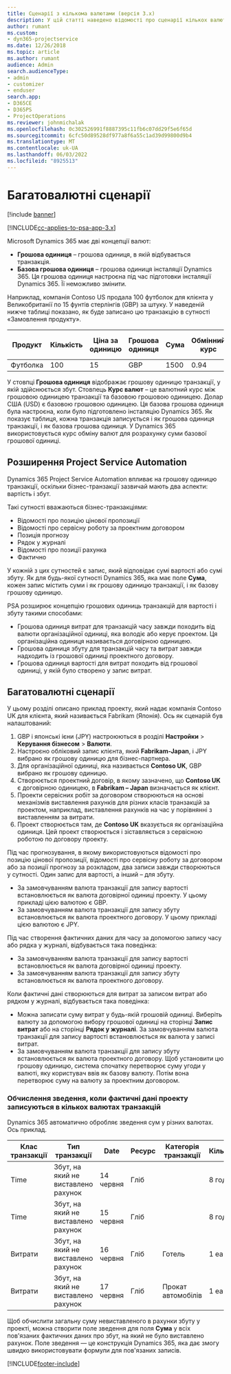 ```yaml
---
title: Сценарії з кількома валютами (версія 3.x)
description: У цій статті наведено відомості про сценарії кількох валют.
author: rumant
ms.custom:
- dyn365-projectservice
ms.date: 12/26/2018
ms.topic: article
ms.author: rumant
audience: Admin
search.audienceType:
- admin
- customizer
- enduser
search.app:
- D365CE
- D365PS
- ProjectOperations
ms.reviewer: johnmichalak
ms.openlocfilehash: 0c302526991f8887395c11fb6c07dd29f5e6f65d
ms.sourcegitcommit: 6cfc50d89528df977a8f6a55c1ad39d99800d9b4
ms.translationtype: MT
ms.contentlocale: uk-UA
ms.lasthandoff: 06/03/2022
ms.locfileid: "8925513"
---
```

# <a name="multiple-currency-scenarios"></a>Багатовалютні сценарії

[!include [banner](../includes/psa-now-project-operations.md)]

[!INCLUDE[cc-applies-to-psa-app-3.x](../includes/cc-applies-to-psa-app-3x.md)]

Microsoft Dynamics 365 має дві концепції валют:

- **Грошова одиниця** – грошова одиниця, в якій відбувається транзакція. 
- **Базова грошова одиниця** – грошова одиниця інсталяції Dynamics 365. Ця грошова одиниця настроєна під час підготовки інсталяції Dynamics 365. Її неможливо змінити.

Наприклад, компанія Contoso US продала 100 футболок для клієнта у Великобританії по 15 фунтів стерлінгів (GBP) за штуку. У наведеній нижче таблиці показано, як буде записано цю транзакцію в сутності «Замовлення продукту».

| Продукт | Кількість | Ціна за одиницю | Грошова одиниця | Сума | Обмінний курс | Ціна за одиницю (базова)| Сума (базова)|
|---------|----------|----------------|----------|--------|---------------|----------------------|--------------|
| Футболка | 100      | 15             | GBP      | 1500   | 0.94          | $17.25               | $17.25       |

У стовпці **Грошова одиниця** відображає грошову одиницю транзакції, у якій здійснюється збут. Стовпець **Курс валют** – це валютний курс між грошовою одиницею транзакції та базовою грошовою одиницею. Долар США (USD) є базовою грошовою одиницею. Ця базова грошова одиниця була настроєна, коли було підготовлено інсталяцію Dynamics 365.
Як показує таблиця, кожна транзакція записується і як грошова одиниця транзакції, і як базова грошова одиниця. У Dynamics 365 використовується курс обміну валют для розрахунку суми базової грошової одиниці.

## <a name="project-service-automation-extensions"></a>Розширення Project Service Automation

Dynamics 365 Project Service Automation впливає на грошову одиницю транзакції, оскільки бізнес-транзакції зазвичай мають два аспекти: вартість і збут.

Такі сутності вважаються бізнес-транзакціями:

- Відомості про позицію цінової пропозиції
- Відомості про сервісну роботу за проектним договором
- Позиція прогнозу
- Рядок у журналі
- Відомості про позиції рахунка
- Фактично 

У кожній з цих сутностей є запис, який відповідає сумі вартості або сумі збуту. Як для будь-якої сутності Dynamics 365, яка має поле **Сума**, кожен запис містить суми і як грошову одиницю транзакції, і як базову грошову одиницю. 

PSA розширює концепцію грошових одиниць транзакцій для вартості і збуту такими способами:

- Грошова одиниця витрат для транзакцій часу завжди походить від валюти організаційної одиниці, яка володіє або керує проектом. Ця організаційна одиниця називається договірною одиницею.
- Грошова одиниця збуту для транзакцій часу та витрат завжди надходить із грошової одиниці проектного договору.
- Грошова одиниця вартості для витрат походить від грошової одиниці, у якій було створено у запис витрат.

## <a name="multiple-currency-scenario"></a>Багатовалютні сценарії

У цьому розділі описано приклад проекту, який надає компанія Contoso UK для клієнта, який називається Fabrikam (Японія). Ось як сценарій був налаштований:

1. GBP і японські ієни (JPY) настроюються в розділі **Настройки** \> **Керування бізнесом** \> **Валюти**. 
2. Настроєно обліковий запис клієнта, який **Fabrikam-Japan**, і JPY вибрано як грошову одиницю для бізнес-партнера.
3. Для організаційної одиниці, яка називається **Contoso UK**, GBP вибрано як грошову одиницю.
4. Створюється проектний договір, в якому зазначено, що **Contoso UK** є договірною одиницею, в **Fabrikam – Japan** визначається як клієнт.
5. Проекти сервісних робіт за договором створюються на основі механізмів виставлення рахунків для різних класів транзакцій за проектом, наприклад, виставлення рахунків на час у порівнянні з виставленням за витрати.
6. Проект створюється там, де **Contoso UK** вказується як організаційна одиниця. Цей проект створюється і зіставляється з сервісною роботою по договору проекту.


Під час прогнозування, в якому використовуються відомості про позицію цінової пропозиції, відомості про сервісну роботу за договором або за позиції прогнозу за розкладом, два записи завжди створюються у сутності. Один запис для вартості, а інший – для збуту.

- За замовчуванням валюта транзакції для запису вартості встановлюється як валюта договірної одиниці проекту. У цьому прикладі цією валютою є GBP.
- За замовчуванням валюта транзакції для запису збуту встановлюється як валюта проектного договору. У цьому прикладі цією валютою є JPY.

Під час створення фактичних даних для часу за допомогою запису часу або рядка у журналі, відбувається така поведінка:

- За замовчуванням валюта транзакції для запису вартості встановлюється як валюта договірної одиниці проекту.
- За замовчуванням валюта транзакції для запису збуту встановлюється як валюта проектного договору.

Коли фактичні дані створюються для витрат за записом витрат або рядком у журналі, відбувається така поведінка:

- Можна записати суму витрат у будь-якій грошовій одиниці. Виберіть валюту за допомогою вибору грошової одиниці на сторінці **Запис витрат** або на сторінці **Рядок у журналі**. За замовчуванням валюта транзакції для запису вартості встановлюється як валюта у записі витрат. 
- За замовчуванням валюта транзакції для запису збуту встановлюється як валюта проектного договору. Щоб установити цю грошову одиницю, система спочатку перетворює суму угоди у валюті, яку користувач ввів як базову валюту. Потім вона перетворює суму на валюту за проектним договором. 

### <a name="computing-roll-ups-when-project-actuals-are-recorded-in-multiple-transaction-currencies"></a>Обчислення зведення, коли фактичні дані проекту записуються в кількох валютах транзакцій

Dynamics 365 автоматично обробляє зведення сум у різних валютах. Ось приклад.

| Клас транзакції | Тип транзакції| Date   | Ресурс | Категорія транзакції | Кількість | Ціна за одиницю | Сума      | Обмінний курс | Сума у базовій |
|-------------------|------------------|--------|----------|----------------------|----------|--------------|-------------|---------------|----------------|
| Time              | Збут, на який не виставлено рахунок   | 14 червня | Гліб  |                      | 8 год.    | 20 000 JPY    | 160 000 JPY | 123           | 1 300.81 USD    |
| Time              | Збут, на який не виставлено рахунок   | 15 червня | Гліб  |                      | 8 год.    | 20 000 JPY    | 160 000 JPY | 123           | 1 300.81 USD    |
| Витрати           | Збут, на який не виставлено рахунок   | 16 червня | Гліб  | Готель                | 1 ea     | 250 EUR      | 250 EUR     | 0.94          | 265,95 USD     |
| Витрати           | Збут, на який не виставлено рахунок   | 17 червня | Гліб  | Прокат автомобілів           | 1 ea     | 150 EUR      | 150 EUR     | 0.94          | 159,57 USD     |

Щоб обчислити загальну суму невиставленого в рахунки збуту у проекті, можна створити поле зведення для поля **Сума** у всіх пов'язаних фактичних даних про збут, на який не було виставлено рахунок. Поле зведення — це конструкція Dynamics 365, яка дає змогу швидко використовувати формули для пов'язаних записів.


[!INCLUDE[footer-include](../includes/footer-banner.md)]
